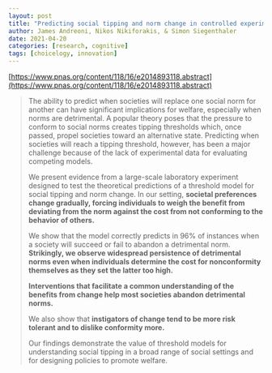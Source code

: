 ```yaml
---
layout: post
title: "Predicting social tipping and norm change in controlled experiments"
author: James Andreoni, Nikos Nikiforakis, & Simon Siegenthaler
date: 2021-04-20
categories: [research, cognitive]
tags: [choicelogy, innovation]
---
```


[https://www.pnas.org/content/118/16/e2014893118.abstract](https://www.pnas.org/content/118/16/e2014893118.abstract)

> The ability to predict when societies will replace one social norm for another can have significant implications for welfare, especially when norms are detrimental. A popular theory poses that the pressure to conform to social norms creates tipping thresholds which, once passed, propel societies toward an alternative state. Predicting when societies will reach a tipping threshold, however, has been a major challenge because of the lack of experimental data for evaluating competing models. 
>
> We present evidence from a large-scale laboratory experiment designed to test the theoretical predictions of a threshold model for social tipping and norm change. In our setting, **societal preferences change gradually, forcing individuals to weigh the benefit from deviating from the norm against the cost from not conforming to the behavior of others.** 
>
> We show that the model correctly predicts in 96% of instances when a society will succeed or fail to abandon a detrimental norm. **Strikingly, we observe widespread persistence of detrimental norms even when individuals determine the cost for nonconformity themselves as they set the latter too high.** 
>
> **Interventions that facilitate a common understanding of the benefits from change help most societies abandon detrimental norms.** 
>
> We also show that **instigators of change tend to be more risk tolerant and to dislike conformity more.** 
>
> Our findings demonstrate the value of threshold models for understanding social tipping in a broad range of social settings and for designing policies to promote welfare.
